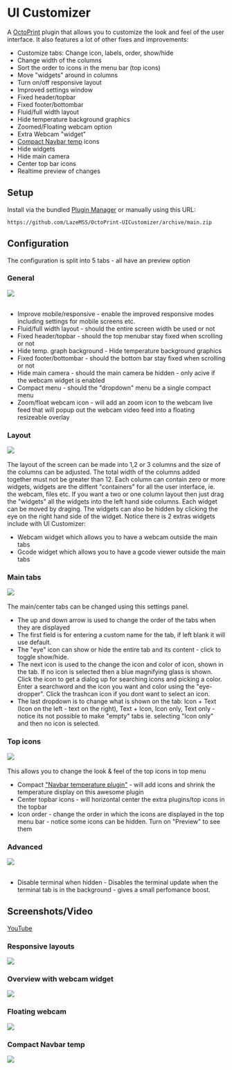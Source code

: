 # UI Customizer

A [OctoPrint](https://github.com/foosel/OctoPrint) plugin that allows you to customize the look and feel of the user interface.
It also features a lot of other fixes and improvements:
* Customize tabs: Change icon, labels, order, show/hide
* Change width of the columns
* Sort the order to icons in the menu bar (top icons)
* Move "widgets" around in columns
* Turn on/off responsive layout
* Improved settings window
* Fixed header/topbar
* Fixed footer/bottombar
* Fluid/full width layout
* Hide temperature background graphics
* Zoomed/Floating webcam option
* Extra Webcam "widget"
* [Compact Navbar temp](https://plugins.octoprint.org/plugins/navbartemp/) icons
* Hide widgets
* Hide main camera
* Center top bar icons
* Realtime preview of changes

## Setup

Install via the bundled [Plugin Manager](https://github.com/foosel/OctoPrint/wiki/Plugin:-Plugin-Manager)
or manually using this URL:

    https://github.com/LazeMSS/OctoPrint-UICustomizer/archive/main.zip


## Configuration
The configuration is split into 5 tabs - all have an preview option

### General
![](extras/s1.png)<br/><br/>
* Improve mobile/responsive - enable the improved responsive modes including settings for mobile screens etc.
* Fluid/full width layout - should the entire screen width be used or not
* Fixed header/topbar - should the top menubar stay fixed when scrolling or not
* Hide temp. graph background - Hide temperature background graphics
* Fixed footer/bottombar - should the bottom bar stay fixed when scrolling or not
* Hide main camera - should the main camera be hidden - only acive if the webcam widget is enabled
* Compact menu - should the "dropdown" menu be a single compact menu
* Zoom/float webcam icon - will add an zoom icon to the webcam live feed that will popup out the webcam video feed into a floating resizeable overlay


### Layout
![](extras/s2.png)<br/><br/>
The layout of the screen can be made into 1,2 or 3 columns and the size of the columns can be adjusted. The total width of the columns added together must not be greater than 12. Each column can contain zero or more widgets, widgets are the diffent "containers" for all the user interface, ie. the webcam, files etc.
If you want a two or one column layout then just drag the "widgets" all the widgets into the left hand side columns.
Each widget can be moved by draging. The widgets can also be hidden by clicking the eye on the right hand side of the widget.
Notice there is 2 extras widgets include with UI Customizer:
- Webcam widget which allows you to have a webcam outside the main tabs
- Gcode widget which allows you to have a gcode viewer outside the main tabs

### Main tabs
![](extras/s3.png)<br/><br/>
The main/center tabs can be changed using this settings panel.
* The up and down arrow is used to change the order of the tabs when they are displayed
* The first field is for entering a custom name for the tab, if left blank it will use default.
* The "eye" icon can show or hide the entire tab and its content - click to toggle show/hide.
* The next icon is used to the change the icon and color of icon, shown in the tab. If no icon is selected then a blue magnifying glass is shown. Click the icon to get a dialog up for searching icons and picking a color. Enter a searchword and the icon you want and color using the "eye-dropper". Click the trashcan icon if you dont want to select an icon.
* The last dropdown is to change what is shown on the tab: Icon + Text (Icon on the left - text on the right), Text + Icon, Icon only, Text only - notice its not possible to make "empty" tabs ie. selecting "Icon only" and then no icon is selected.


### Top icons
![](extras/s4.png)<br/><br/>
This allows you to change the look & feel of the top icons in top menu
* Compact ["Navbar temperature plugin"](https://plugins.octoprint.org/plugins/navbartemp/) - will add icons and shrink the temperature display on this awesome plugin
* Center topbar icons - will horizontal center the extra plugins/top icons in the topbar
* Icon order - change the order in which the icons are displayed in the top menu bar - notice some icons can be hidden. Turn on "Preview" to see them

### Advanced

![](extras/s5.png)<br/><br/>
* Disable terminal when hidden - Disables the terminal update when the terminal tab is in the background - gives a small perfomance boost.

## Screenshots/Video
[YouTube](https://youtu.be/BTiI6i1Rc5c)
### Responsive layouts
![](extras/responsive.png)
### Overview with webcam widget
![](extras/camwidget.png)
### Floating webcam
![](extras/floating.png)
### Compact Navbar temp
![](extras/compactnav.png)
